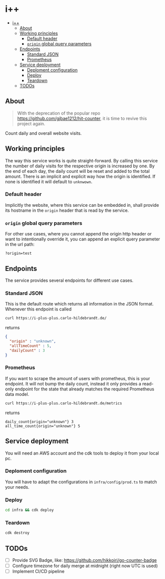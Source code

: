 # i++

- [i++](#i)
  - [About](#about)
  - [Working principles](#working-principles)
    - [Default header](#default-header)
    - [`origin` global query parameters](#origin-global-query-parameters)
  - [Endpoints](#endpoints)
    - [Standard JSON](#standard-json)
    - [Prometheus](#prometheus)
  - [Service deployment](#service-deployment)
    - [Deploment configuration](#deploment-configuration)
    - [Deploy](#deploy)
    - [Teardown](#teardown)
  - [TODOs](#todos)

## About
> With the deprecation of the popular repo <https://github.com/gjbae1212/hit-counter>, it is time to revive this project again.

Count daily and overall website visits.

## Working principles
The way this service works is quite straight-forward. By calling this service the number of daily visits for the respective origin is increased by one. By the end of each day, the daily count will be reset and added to the total amount. There is an implicit and explicit way how the origin is identified. If none is identified it will default to `unknwown`.

### Default header
Implicitly the website, where this service can be embedded in, shall provide its hostname in the `origin` header that is read by the service.

### `origin` global query parameters

For other use cases, where you cannot append the origin http header or want to intentionally override it, you can append an explicit query parameter in the url path:
```
?origin=test
``` 



##  Endpoints
The service provides several endpoints for different use cases.

### Standard JSON
This is the default route which returns all information in the JSON format. Whenever this endpoint is called

``` bash
curl https://i-plus-plus.carlo-hildebrandt.de/
```
returns
```json
{
  "origin" : "unknown",
  "allTimeCount" : 5,
  "dailyCount" : 3
}
```


### Prometheus
If you want to scrape the amount of users with prometheus, this is your endpoint. It will not bump the daily count, instead it only provides a read-only endpoint for the state that already matches the required Prometheus data model.

``` bash
curl https://i-plus-plus.carlo-hildebrandt.de/metrics
```
returns
```
daily_count{origin="unknown"} 3
all_time_count{origin="unknown"} 5
```


## Service deployment

You will need an AWS account and the cdk tools to deploy it from your local pc.

### Deploment configuration
You will have to adapt the configurations in `infra/config/prod.ts` to match your needs.

### Deploy

```bash
cd infra && cdk deploy
```

### Teardown

```bash
cdk destroy
```


## TODOs
- [ ] Provide SVG Badge, like: <https://github.com/hikkoiri/go-counter-badge>
- [ ]  Configure timezone for daily merge at midnight (right now UTC is used)
- [ ]  Implement CI/CD pipeline
